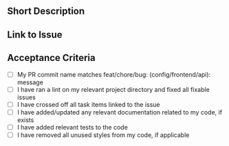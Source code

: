 ## Short Description 

## Link to Issue

## Acceptance Criteria

- [ ] My PR commit name matches feat/chore/bug: (config/frontend/api): <verb> message
- [ ] I have ran a lint on my relevant project directory and fixed all fixable issues  
- [ ] I have crossed off all task items linked to the issue
- [ ] I have added/updated any relevant documentation related to my code, if exists
- [ ] I have added relevant tests to the code
- [ ] I have removed all unused styles from my code, if applicable